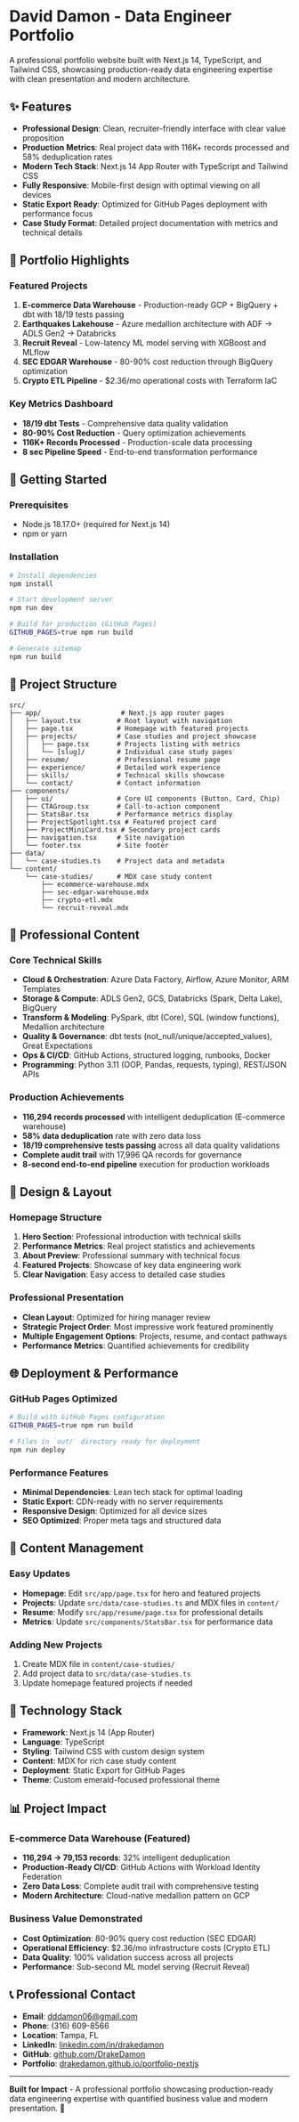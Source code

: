 # David Damon - Data Engineer Portfolio

A professional portfolio website built with Next.js 14, TypeScript, and Tailwind CSS, showcasing production-ready data engineering expertise with clean presentation and modern architecture.

## ✨ Features

- **Professional Design**: Clean, recruiter-friendly interface with clear value proposition
- **Production Metrics**: Real project data with 116K+ records processed and 58% deduplication rates
- **Modern Tech Stack**: Next.js 14 App Router with TypeScript and Tailwind CSS
- **Fully Responsive**: Mobile-first design with optimal viewing on all devices
- **Static Export Ready**: Optimized for GitHub Pages deployment with performance focus
- **Case Study Format**: Detailed project documentation with metrics and technical details

## 🎯 Portfolio Highlights

### **Featured Projects**
1. **E-commerce Data Warehouse** - Production-ready GCP + BigQuery + dbt with 18/19 tests passing
2. **Earthquakes Lakehouse** - Azure medallion architecture with ADF → ADLS Gen2 → Databricks
3. **Recruit Reveal** - Low-latency ML model serving with XGBoost and MLflow
4. **SEC EDGAR Warehouse** - 80-90% cost reduction through BigQuery optimization
5. **Crypto ETL Pipeline** - $2.36/mo operational costs with Terraform IaC

### **Key Metrics Dashboard**
- **18/19 dbt Tests** - Comprehensive data quality validation
- **80-90% Cost Reduction** - Query optimization achievements
- **116K+ Records Processed** - Production-scale data processing
- **8 sec Pipeline Speed** - End-to-end transformation performance

## 🚀 Getting Started

### Prerequisites
- Node.js 18.17.0+ (required for Next.js 14)
- npm or yarn

### Installation

```bash
# Install dependencies
npm install

# Start development server
npm run dev

# Build for production (GitHub Pages)
GITHUB_PAGES=true npm run build

# Generate sitemap
npm run build
```

## 📁 Project Structure

```
src/
├── app/                    # Next.js app router pages
│   ├── layout.tsx         # Root layout with navigation
│   ├── page.tsx           # Homepage with featured projects
│   ├── projects/          # Case studies and project showcase
│   │   ├── page.tsx       # Projects listing with metrics
│   │   └── [slug]/        # Individual case study pages
│   ├── resume/            # Professional resume page
│   ├── experience/        # Detailed work experience
│   ├── skills/            # Technical skills showcase
│   └── contact/           # Contact information
├── components/
│   ├── ui/                # Core UI components (Button, Card, Chip)
│   ├── CTAGroup.tsx       # Call-to-action component
│   ├── StatsBar.tsx       # Performance metrics display
│   ├── ProjectSpotlight.tsx # Featured project card
│   ├── ProjectMiniCard.tsx # Secondary project cards
│   ├── navigation.tsx     # Site navigation
│   └── footer.tsx         # Site footer
├── data/
│   └── case-studies.ts    # Project data and metadata
└── content/
    └── case-studies/      # MDX case study content
        ├── ecommerce-warehouse.mdx
        ├── sec-edgar-warehouse.mdx
        ├── crypto-etl.mdx
        └── recruit-reveal.mdx
```

## 💼 Professional Content

### **Core Technical Skills**
- **Cloud & Orchestration**: Azure Data Factory, Airflow, Azure Monitor, ARM Templates
- **Storage & Compute**: ADLS Gen2, GCS, Databricks (Spark, Delta Lake), BigQuery
- **Transform & Modeling**: PySpark, dbt (Core), SQL (window functions), Medallion architecture
- **Quality & Governance**: dbt tests (not_null/unique/accepted_values), Great Expectations
- **Ops & CI/CD**: GitHub Actions, structured logging, runbooks, Docker
- **Programming**: Python 3.11 (OOP, Pandas, requests, typing), REST/JSON APIs

### **Production Achievements**
- **116,294 records processed** with intelligent deduplication (E-commerce warehouse)
- **58% data deduplication** rate with zero data loss
- **18/19 comprehensive tests passing** across all data quality validations
- **Complete audit trail** with 17,996 QA records for governance
- **8-second end-to-end pipeline** execution for production workloads

## 🎨 Design & Layout

### **Homepage Structure**
1. **Hero Section**: Professional introduction with technical skills
2. **Performance Metrics**: Real project statistics and achievements
3. **About Preview**: Professional summary with technical focus
4. **Featured Projects**: Showcase of key data engineering work
5. **Clear Navigation**: Easy access to detailed case studies

### **Professional Presentation**
- **Clean Layout**: Optimized for hiring manager review
- **Strategic Project Order**: Most impressive work featured prominently
- **Multiple Engagement Options**: Projects, resume, and contact pathways
- **Performance Metrics**: Quantified achievements for credibility

## 🌐 Deployment & Performance

### **GitHub Pages Optimized**
```bash
# Build with GitHub Pages configuration
GITHUB_PAGES=true npm run build

# Files in `out/` directory ready for deployment
npm run deploy
```

### **Performance Features**
- **Minimal Dependencies**: Lean tech stack for optimal loading
- **Static Export**: CDN-ready with no server requirements
- **Responsive Design**: Optimized for all device sizes
- **SEO Optimized**: Proper meta tags and structured data

## 📝 Content Management

### **Easy Updates**
- **Homepage**: Edit `src/app/page.tsx` for hero and featured projects
- **Projects**: Update `src/data/case-studies.ts` and MDX files in `content/`
- **Resume**: Modify `src/app/resume/page.tsx` for professional details
- **Metrics**: Update `src/components/StatsBar.tsx` for performance data

### **Adding New Projects**
1. Create MDX file in `content/case-studies/`
2. Add project data to `src/data/case-studies.ts`
3. Update homepage featured projects if needed

## 🔧 Technology Stack

- **Framework**: Next.js 14 (App Router)
- **Language**: TypeScript
- **Styling**: Tailwind CSS with custom design system
- **Content**: MDX for rich case study content
- **Deployment**: Static Export for GitHub Pages
- **Theme**: Custom emerald-focused professional theme

## 📊 Project Impact

### **E-commerce Data Warehouse** (Featured)
- **116,294 → 79,153 records**: 32% intelligent deduplication
- **Production-Ready CI/CD**: GitHub Actions with Workload Identity Federation
- **Zero Data Loss**: Complete audit trail with comprehensive testing
- **Modern Architecture**: Cloud-native medallion pattern on GCP

### **Business Value Demonstrated**
- **Cost Optimization**: 80-90% query cost reduction (SEC EDGAR)
- **Operational Efficiency**: $2.36/mo infrastructure costs (Crypto ETL)
- **Data Quality**: 100% validation success across all projects
- **Performance**: Sub-second ML model serving (Recruit Reveal)

## 📞 Professional Contact

- **Email**: dddamon06@gmail.com
- **Phone**: (316) 609-8566
- **Location**: Tampa, FL
- **LinkedIn**: [linkedin.com/in/drakedamon](https://www.linkedin.com/in/drakedamon/)
- **GitHub**: [github.com/DrakeDamon](https://github.com/DrakeDamon)
- **Portfolio**: [drakedamon.github.io/portfolio-nextjs](https://drakedamon.github.io/portfolio-nextjs/)

---

**Built for Impact** - A professional portfolio showcasing production-ready data engineering expertise with quantified business value and modern presentation. 🚀